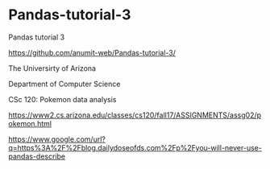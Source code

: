 # Pandas-tutorial-3
Pandas tutorial 3

https://github.com/anumit-web/Pandas-tutorial-3/

The Universirty of Arizona

Department of Computer Science

CSc 120: Pokemon data analysis

https://www2.cs.arizona.edu/classes/cs120/fall17/ASSIGNMENTS/assg02/pokemon.html

https://www.google.com/url?q=https%3A%2F%2Fblog.dailydoseofds.com%2Fp%2Fyou-will-never-use-pandas-describe


